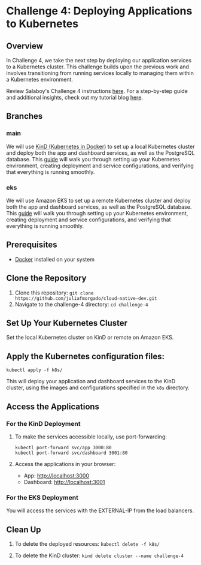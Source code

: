 # Challenge 4: Deploying Applications to Kubernetes

## Overview
In Challenge 4, we take the next step by deploying our application services to a Kubernetes cluster. This challenge builds upon the previous work and involves transitioning from running services locally to managing them within a Kubernetes environment.

Review Salaboy's Challenge 4 instructions [here](https://github.com/salaboy/cloud-native-dev/blob/main/4/README.md).
For a step-by-step guide and additional insights, check out my tutorial blog [here](https://www.juliafmorgado.com/posts/challenge-4-getting-your-app-to-kubernetes-with-kind/).

## Branches

### main
We will use [KinD (Kubernetes in Docker)](https://kind.sigs.k8s.io/) to set up a local Kubernetes cluster and deploy both the app and dashboard services, as well as the PostgreSQL database. This [guide](https://www.juliafmorgado.com/posts/challenge-4-getting-your-app-to-kubernetes-with-kind/) will walk you through setting up your Kubernetes environment, creating deployment and service configurations, and verifying that everything is running smoothly.

### eks
We will use Amazon EKS to set up a remote Kubernetes cluster and deploy both the app and dashboard services, as well as the PostgreSQL database. This [guide](https://www.juliafmorgado.com/posts/challenge-4-getting-your-app-to-kubernetes-with-amazon-eks/) will walk you through setting up your Kubernetes environment, creating deployment and service configurations, and verifying that everything is running smoothly.

## Prerequisites
- [Docker](https://docs.docker.com/get-docker/) installed on your system

## Clone the Repository
1. Clone this repository: `git clone https://github.com/juliafmorgado/cloud-native-dev.git`
2. Navigate to the challenge-4 directory: `cd challenge-4`

## Set Up Your Kubernetes Cluster
Set the local Kubernetes cluster on KinD or remote on Amazon EKS.

## Apply the Kubernetes configuration files:
`kubectl apply -f k8s/`

This will deploy your application and dashboard services to the KinD cluster, using the images and configurations specified in the `k8s` directory.

## Access the Applications
### For the KinD Deployment
1. To make the services accessible locally, use port-forwarding:
    ```
    kubectl port-forward svc/app 3000:80
    kubectl port-forward svc/dashboard 3001:80
    ```

2. Access the applications in your browser:
    - App: [http://localhost:3000](http://localhost:3000)
    - Dashboard: [http://localhost:3001](http://localhost:3001)

### For the EKS Deployment
You will access the services with the EXTERNAL-IP from the load balancers.

## Clean Up
1. To delete the deployed resources: `kubectl delete -f k8s/`

2. To delete the KinD cluster: `kind delete cluster --name challenge-4`

